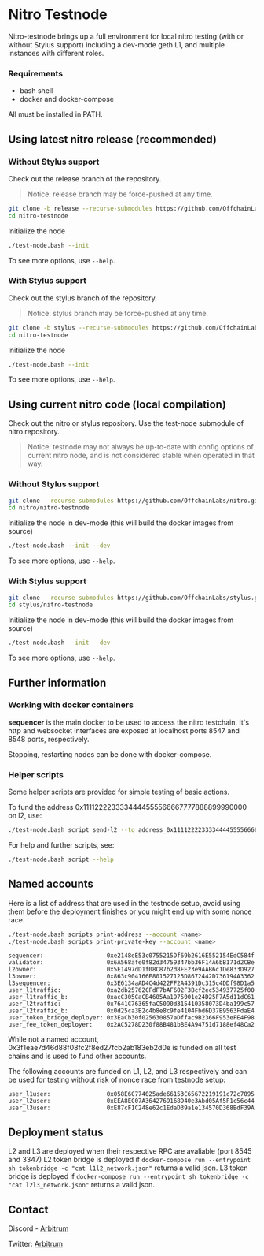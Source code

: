 # Nitro Testnode

Nitro-testnode brings up a full environment for local nitro testing (with or without Stylus support) including a dev-mode geth L1, and multiple instances with different roles.

### Requirements

* bash shell
* docker and docker-compose

All must be installed in PATH.

## Using latest nitro release (recommended)

### Without Stylus support

Check out the release branch of the repository.

> Notice: release branch may be force-pushed at any time.

```bash
git clone -b release --recurse-submodules https://github.com/OffchainLabs/nitro-testnode.git
cd nitro-testnode
```

Initialize the node

```bash
./test-node.bash --init
```
To see more options, use `--help`.

### With Stylus support

Check out the stylus branch of the repository.
> Notice: stylus branch may be force-pushed at any time.

```bash
git clone -b stylus --recurse-submodules https://github.com/OffchainLabs/nitro-testnode.git
cd nitro-testnode
```

Initialize the node

```bash
./test-node.bash --init
```
To see more options, use `--help`.

## Using current nitro code (local compilation)

Check out the nitro or stylus repository. Use the test-node submodule of nitro repository.

> Notice: testnode may not always be up-to-date with config options of current nitro node, and is not considered stable when operated in that way.

### Without Stylus support
```bash
git clone --recurse-submodules https://github.com/OffchainLabs/nitro.git
cd nitro/nitro-testnode
```

Initialize the node in dev-mode (this will build the docker images from source)
```bash
./test-node.bash --init --dev
```
To see more options, use `--help`.

### With Stylus support
```bash
git clone --recurse-submodules https://github.com/OffchainLabs/stylus.git
cd stylus/nitro-testnode
```

Initialize the node in dev-mode (this will build the docker images from source)
```bash
./test-node.bash --init --dev
```
To see more options, use `--help`.

## Further information

### Working with docker containers

**sequencer** is the main docker to be used to access the nitro testchain. It's http and websocket interfaces are exposed at localhost ports 8547 and 8548 ports, respectively.

Stopping, restarting nodes can be done with docker-compose.

### Helper scripts

Some helper scripts are provided for simple testing of basic actions.

To fund the address 0x1111222233334444555566667777888899990000 on l2, use:

```bash
./test-node.bash script send-l2 --to address_0x1111222233334444555566667777888899990000
```

For help and further scripts, see:

```bash
./test-node.bash script --help
```

## Named accounts

Here is a list of address that are used in the testnode setup, avoid using them before the deployment finishes or you might end up with some nonce race.

```bash
./test-node.bash scripts print-address --account <name>
./test-node.bash scripts print-private-key --account <name>
```

```
sequencer:                  0xe2148eE53c0755215Df69b2616E552154EdC584f
validator:                  0x6A568afe0f82d34759347bb36F14A6bB171d2CBe
l2owner:                    0x5E1497dD1f08C87b2d8FE23e9AAB6c1De833D927
l3owner:                    0x863c904166E801527125D8672442D736194A3362
l3sequencer:                0x3E6134aAD4C4d422FF2A4391Dc315c4DDf98D1a5
user_l1traffic:             0xa2db25762CFdF7bAF602F3Bcf2ec534937725f00
user_l1traffic_b:           0xacC305CaCB4605Aa1975001e24D25F7A5d11dC61
user_l2traffic:             0x7641C76365faC5090d315410358073D4ba199c57
user_l2traffic_b:           0x0d25ca3B2c4b8e8c9fe4104Fbd6D37B9563FdaE4
user_token_bridge_deployer: 0x3EaCb30f025630857aDffac9B2366F953eFE4F98
user_fee_token_deployer:    0x2AC5278D230f88B481bBE4A94751d7188ef48Ca2
```

While not a named account, 0x3f1eae7d46d88f08fc2f8ed27fcb2ab183eb2d0e is funded on all test chains and is used to fund other accounts.

The following accounts are funded on L1, L2, and L3 respectively and can be used for testing without risk of nonce race from testnode setup:
```
user_l1user:                0x058E6C774025ade66153C65672219191c72c7095
user_l2user:                0xEEA8EC07A3642769168D40e3Abd05Af5F1c56c44
user_l3user:                0xE87cF1C248e62c1EdaD39a1e134570D368BdF39A
```

## Deployment status

L2 and L3 are deployed when their respective RPC are avaliable (port 8545 and 3347)
L2 token bridge is deployed if `docker-compose run --entrypoint sh tokenbridge -c "cat l1l2_network.json"` returns a valid json.
L3 token bridge is deployed if `docker-compose run --entrypoint sh tokenbridge -c "cat l2l3_network.json"` returns a valid json.

## Contact

Discord - [Arbitrum](https://discord.com/invite/5KE54JwyTs)

Twitter: [Arbitrum](https://twitter.com/arbitrum)


